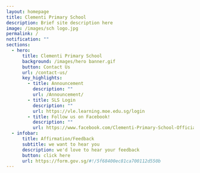 ```yaml
---
layout: homepage
title: Clementi Primary School
description: Brief site description here
image: /images/sch logo.jpg
permalink: /
notification: ""
sections:
  - hero:
      title: Clementi Primary School
      background: /images/hero banner.gif
      button: Contact Us
      url: /contact-us/
      key_highlights:
        - title: Announcement
          description: ""
          url: /Announcement/
        - title: SLS Login
          description: ""
          url: https://vle.learning.moe.edu.sg/login
        - title: Follow us on Facebook!
          description: ""
          url: https://www.facebook.com/Clementi-Primary-School-Official-779445572142790/info/?tab=overview
  - infobar:
      title: Affirmation/Feedback
      subtitle: we want to hear you
      description: we'd love to hear your feedback
      button: click here
      url: https://form.gov.sg/#!/5f68400ec81ca700112d550b
---
```

